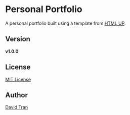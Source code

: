 # Personal Portfolio
A personal portfolio built using a template from <a href="https://html5up.net/" target="_blank">HTML UP</a>.

## Version
**v1.0.0**

## License
<a href="https://github.com/davidlamt/personal-portfolio/blob/develop/LICENSE" target="_blank">MIT License</a>

## Author
<a href="#" target="_blank">David Tran</a>